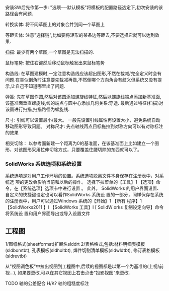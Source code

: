 

安装SW后先作第一步: "选项---默认模板"将模板的配置路径选定下,初次安装的该路径会有问题.


转换实体: 将不同草图上的对象合并到同一个草图上

等距实体: 注意"选择链",比如要将矩形的某条边等距去,不要选择它就可以达到效果.

扫描: 最少有两个草图,一个草图是无法扫描的.

鼠标笔势: 按住右键然后移动鼠标触发出来鼠标笔势


构造线: 在草图建模时,一定注意构造线应该超出图形,不然在裁减/完全定义时会有问题.在类似倒角时注意要先裁减再做,不然倒哪个方向角会有歧义但系统又没有提示,让自己不知道哪里出了问题.

弹簧: 先在草图作圆,然后对该圆添加螺旋线特征,然后以螺旋线端点添加新基准面,该基准面垂直螺旋线,线的端点与圆中心添加几何关系:穿透. 最后通过特征(扫描)对该圆进行扫描,扫描路径为螺旋线.

尺寸: 引线可以设置最小/最大。 一般先设置引线属性再设置大小，避免系统自动移动图形导致问题。
对称尺才: 先点轴线再点目标拖拉到对称方向可以有对称标注的效果

相交切除： 以参考面新建一个距离为0的基准面，在该基准面上比如建立一个图形，对该图形采用拉伸切除方式，只要覆盖住腰切除的东西就可以了。


### SolidWorks 系统选项和系统设置
系统选项是对用户工作环境的设置。系统选项脱离文件本身保存在注册表中，对系统选
项的更改会影响当前和以后的操作。
选择下拉菜单的【工具】1 【选项】命令，在【系统选项】选项卡中进行设置
。
此外， SolidWorks 的用户界面设置、自定义的快捷键设定也可以看作SolidWorks 系统设
置的一部分，同样保存在系统的注册表中，用户可以通过Windows 系统的【开始】1 【所有
程序】1 【SolidWorks2011 】l 【SolidWorks 工具】I [ SolidW orks 复制设定向导】命令将系统设
置和用户界面导出或导入设置文件

## 工程图

1/图纸格式(sheetformat)扩展名slddrt
2/表格格式,包括:材料明细表模板(sldbomtbt), 孔表模板(sldholtbt), 焊件切割清单模板(sldwldtbt), 修订表格模板(sldrevtbt)

从"视图调色板"中拉出视图到工程图中,后续的视图都是以第一个为基准的(上视/前视...), 如果要更改,可以在其它视图上右击点击"投影视图"来更改.

TODO 轴的公差配合  H/K?  轴的粗糙度标注



